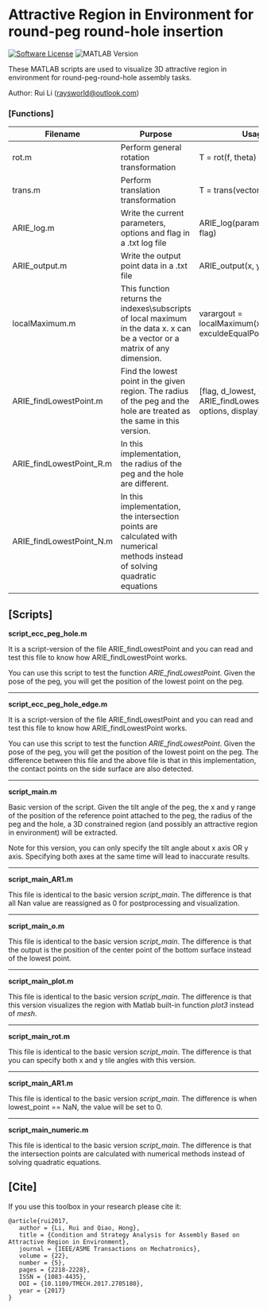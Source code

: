 # Attractive Region in Environment for round-peg round-hole insertion

<p>
    <a href="https://github.com/raysrobotics/ARIE-matlab-rprh/blob/master/LICENSE"><img alt="Software License" src="https://img.shields.io/badge/license-CASIA-blue.svg"></a>
    <a><img alt="MATLAB Version" src="https://img.shields.io/badge/matlab-v2018-yellow.svg"></a>
</p>

These MATLAB scripts are used to visualize 3D attractive region in environment for round-peg-round-hole assembly tasks.

Author: Rui Li (raysworld@outlook.com)



### [Functions]

| Filename                 | Purpose                                                      | Usage                                                        |
| ------------------------ | ------------------------------------------------------------ | ------------------------------------------------------------ |
| rot.m                    | Perform general rotation transformation                      | T = rot(f, theta)                                            |
| trans.m                  | Perform translation transformation                           | T = trans(vector)                                            |
| ARIE_log.m               | Write the current parameters, options and flag in a .txt log file | ARIE_log(param, options, flag)                               |
| ARIE_output.m            | Write the output point data in a .txt file                   | ARIE_output(x, y, z)                                         |
| localMaximum.m           | This function returns the indexes\subscripts of local maximum in the data x. x can be a vector or a matrix of any dimension. | varargout = localMaximum(x,minDist, exculdeEqualPoints)      |
| ARIE_findLowestPoint.m   | Find the lowest point in the given region. The radius of the peg and the hole are treated as the same in this version. | [flag, d_lowest, O_pe_H] = ARIE_findLowestPoint(param, options, display) |
| ARIE_findLowestPoint_R.m | In this implementation, the radius of the peg and the hole are different. |                                                              |
| ARIE_findLowestPoint_N.m | In this implementation, the intersection points are calculated with numerical methods instead of solving quadratic equations |                                                              |



[Scripts]
---------------------------------------------------------------------
**script_ecc_peg_hole.m**

It is a script-version of the file ARIE_findLowestPoint and you can read and test this file to know how ARIE_findLowestPoint works.

You can use this script to test the function *ARIE_findLowestPoint*. Given the pose of the peg, you will get the position of the lowest point on the peg.

---------------------------------------------------------------------
**script_ecc_peg_hole_edge.m**

It is a script-version of the file ARIE_findLowestPoint and you can read and test this file to know how ARIE_findLowestPoint works.

You can use this script to test the function *ARIE_findLowestPoint*. Given the pose of the peg, you will get the position of the lowest point on the peg. The difference between this file and the above file is that in this implementation, the contact points on the side surface are also detected.



---------------------------------------------------------------------
**script_main.m**

Basic version of the script. Given the tilt angle of the peg, the x and y range of the  position of the reference point attached to the peg, the radius of the peg and the hole, a 3D constrained region (and possibly an attractive region in environment) will be extracted. 

Note for this version, you can only specify the tilt angle about x axis OR y axis. Specifying both axes at the same time will lead to inaccurate results.

---------------------------------------------------------------------
**script_main_AR1.m**

This file is identical to the basic version *script_main*. The difference is that all Nan value are reassigned as 0 for postprocessing and visualization.

---------------------------------------------------------------------
**script_main_o.m**

This file is identical to the basic version *script_main*. The difference is that the output is the position of the center point of the bottom surface instead of the lowest point.

------

**script_main_plot.m**

This file is identical to the basic version *script_main*. The difference is that this version visualizes the region with Matlab built-in function *plot3* instead of *mesh*.

---------------------------------------------------------------------
**script_main_rot.m**

This file is identical to the basic version *script_main*. The difference is that you can specify both x and y tile angles with this version.

------

**script_main_AR1.m**

This file is identical to the basic version *script_main*. The difference is when lowest_point == NaN, the value will be set to 0.

------

**script_main_numeric.m**

This file is identical to the basic version *script_main*. The difference is that the intersection points are calculated with numerical methods instead of solving quadratic equations.



## [Cite]

If you use this toolbox in your research please cite it:

```
@article{rui2017,
   author = {Li, Rui and Qiao, Hong},
   title = {Condition and Strategy Analysis for Assembly Based on Attractive Region in Environment},
   journal = {IEEE/ASME Transactions on Mechatronics},
   volume = {22},
   number = {5},
   pages = {2218-2228},
   ISSN = {1083-4435},
   DOI = {10.1109/TMECH.2017.2705180},
   year = {2017}
}
```
